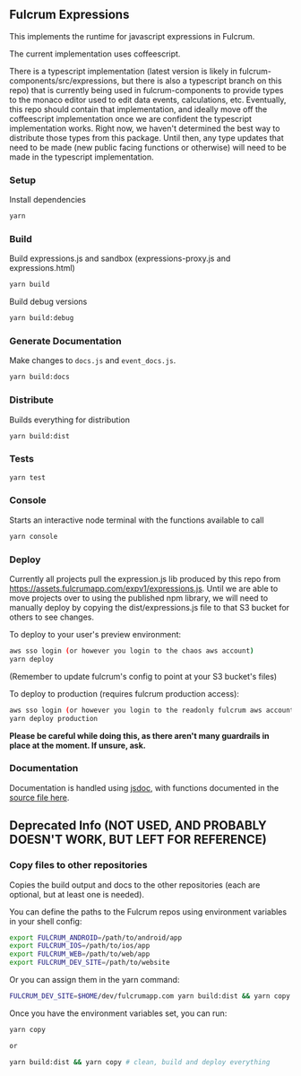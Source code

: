 ## Fulcrum Expressions
This implements the runtime for javascript expressions in Fulcrum.

The current implementation uses coffeescript.

There is a typescript implementation (latest version is likely in fulcrum-components/src/expressions, but there is also a typescript branch on this repo) that is currently being used in fulcrum-components to provide types to the monaco editor used to edit data events, calculations, etc.
Eventually, this repo should contain that implementation, and ideally move off the coffeescript implementation once we are confident the typescript implementation works.
Right now, we haven't determined the best way to distribute those types from this package. Until then, any type updates that need to be made (new public facing functions or otherwise) will need to be made in the typescript implementation.

### Setup
Install dependencies
```sh
yarn
```

### Build
Build expressions.js and sandbox (expressions-proxy.js and expressions.html)
```sh
yarn build
```
Build debug versions
```sh
yarn build:debug
```

### Generate Documentation
Make changes to `docs.js` and `event_docs.js`.
```sh
yarn build:docs
```

### Distribute
Builds everything for distribution
```sh
yarn build:dist
```

### Tests
```sh
yarn test
```

### Console
Starts an interactive node terminal with the functions available to call
```sh
yarn console
```

### Deploy
Currently all projects pull the expression.js lib produced by this repo from https://assets.fulcrumapp.com/expv1/expressions.js. Until we are able to move projects over to using the published npm library, we will need to manually deploy by copying the dist/expressions.js file to that S3 bucket for others to see changes.

To deploy to your user's preview environment:
```sh
aws sso login (or however you login to the chaos aws account)
yarn deploy
```
(Remember to update fulcrum's config to point at your S3 bucket's files)

To deploy to production (requires fulcrum production access):
```sh
aws sso login (or however you login to the readonly fulcrum aws account)
yarn deploy production
```
**Please be careful while doing this, as there aren't many guardrails in place at the moment. If unsure, ask.**

### Documentation
Documentation is handled using [jsdoc](http://usejsdoc.org/), with functions documented in the [source file here](https://github.com/fulcrumapp/fulcrum-expressions/blob/master/docs/docs.js).

## Deprecated Info (NOT USED, AND PROBABLY DOESN'T WORK, BUT LEFT FOR REFERENCE)

### Copy files to other repositories
Copies the build output and docs to the other repositories (each are optional, but at least one is needed).

You can define the paths to the Fulcrum repos using environment variables in your shell config:

```sh
export FULCRUM_ANDROID=/path/to/android/app
export FULCRUM_IOS=/path/to/ios/app
export FULCRUM_WEB=/path/to/web/app
export FULCRUM_DEV_SITE=/path/to/website
```

Or you can assign them in the yarn command:

```sh
FULCRUM_DEV_SITE=$HOME/dev/fulcrumapp.com yarn build:dist && yarn copy
```

Once you have the environment variables set, you can run:

```sh
yarn copy

or

yarn build:dist && yarn copy # clean, build and deploy everything
```

